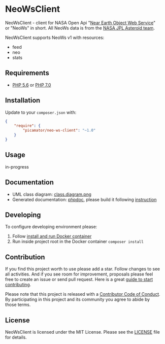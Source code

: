 NeoWsClient
===========

NeoWsClient - client for NASA Open Api "[Near Earth Object Web Service](https://api.nasa.gov/neo/?api_key=DEMO_KEY)" or "NeoWs" in short.
All NeoWs data is from the [NASA JPL Asteroid team](http://neo.jpl.nasa.gov/).

NeoWsClient supports NeoWs v1 with resources:

* feed
* neo
* stats

Requirements
------------
* [PHP 5.6](http://php.net/manual/en/migration56.new-features.php) or [PHP 7.0](http://php.net/manual/en/migration70.new-features.php)

Installation
------------
Update to your `composer.json` with:

```json
{
    "require": {
        "picamator/neo-ws-client": "~1.0"
    }
}
```

Usage
-----
in-progress

Documentation
-------------
* UML class diagram: [class.diagram.png](doc/uml/class.diagram.png)
* Generated documentation: [phpdoc](doc/phpdoc), please build it following [instruction](dev/phpdoc)

Developing
----------
To configure developing environment please:

1. Follow [install and run Docker container](dev/docker/README.md)
2. Run inside project root in the Docker container `composer install` 

Contribution
------------
If you find this project worth to use please add a star. Follow changes to see all activities.
And if you see room for improvement, proposals please feel free to create an issue or send pull request.
Here is a great [guide to start contributing](https://guides.github.com/activities/contributing-to-open-source/).

Please note that this project is released with a [Contributor Code of Conduct](http://contributor-covenant.org/version/1/4/).
By participating in this project and its community you agree to abide by those terms.

License
-------
NeoWsClient is licensed under the MIT License. Please see the [LICENSE](LICENSE.txt) file for details.
